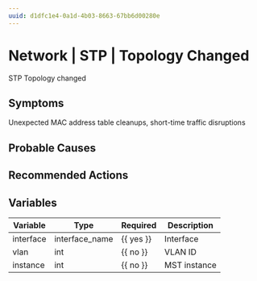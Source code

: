 ```yaml
---
uuid: d1dfc1e4-0a1d-4b03-8663-67bb6d00280e
---
```

# Network | STP | Topology Changed

STP Topology changed

## Symptoms

Unexpected MAC address table cleanups, short-time traffic disruptions

## Probable Causes

## Recommended Actions

## Variables

Variable | Type | Required | Description
--- | --- | --- | ---
interface | interface_name | {{ yes }} | Interface
vlan | int | {{ no }} | VLAN ID
instance | int | {{ no }} | MST instance
